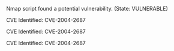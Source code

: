 Nmap script found a potential vulnerability. (State: VULNERABLE)

CVE Identified: CVE-2004-2687

CVE Identified: CVE-2004-2687

CVE Identified: CVE-2004-2687


